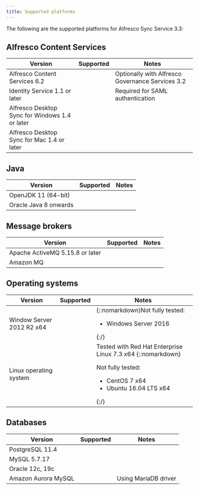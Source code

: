 ```yaml
---
title: Supported platforms
---
```


The following are the supported platforms for Alfresco Sync Service 3.3:

## Alfresco Content Services

| Version | Supported | Notes |
| ------- | --------- | ----- |
| Alfresco Content Services 6.2 | | Optionally with Alfresco Governance Services 3.2 |
| Identity Service 1.1 or later | | Required for SAML authentication |
| Alfresco Desktop Sync for Windows 1.4 or later | | |
| Alfresco Desktop Sync for Mac 1.4 or later | | |

## Java

| Version | Supported | Notes |
| ------- | --------- | ----- |
| OpenJDK 11 (64-bit) | | |
| Oracle Java 8 onwards | | |

## Message brokers

| Version | Supported | Notes |
| ------- | --------- | ----- |
| Apache ActiveMQ 5.15.8 or later | | |
| Amazon MQ | | |

## Operating systems

| Version | Supported | Notes |
| ------- | --------- | ----- |
| Window Server 2012 R2 x64 | | {::nomarkdown}Not fully tested:<ul><li>Windows Server 2016</li></ul>{:/}|
| Linux operating system | | Tested with Red Hat Enterprise Linux 7.3 x64 {::nomarkdown}<p>Not fully tested:<ul><li>CentOS 7 x64</li><li>Ubuntu 16.04 LTS x64</li></ul></p>{:/} |

## Databases

| Version | Supported | Notes |
| ------- | --------- | ----- |
| PostgreSQL 11.4 | | |
| MySQL 5.7.17| | |
| Oracle 12c, 19c | | |
| Amazon Aurora MySQL | | Using MariaDB driver |
